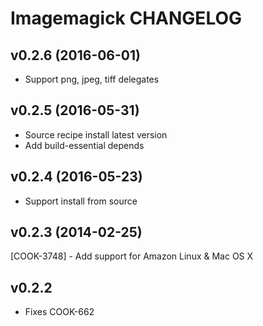 Imagemagick CHANGELOG
=====================

v0.2.6 (2016-06-01)
-------------------
- Support png, jpeg, tiff delegates
 
v0.2.5 (2016-05-31)
-------------------
- Source recipe install latest version
- Add build-essential depends

v0.2.4 (2016-05-23)
-------------------
- Support install from source


v0.2.3 (2014-02-25)
-------------------
[COOK-3748] - Add support for Amazon Linux & Mac OS X


v0.2.2
----------
- Fixes COOK-662

